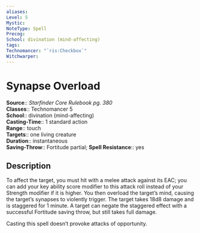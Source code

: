 ```yaml
---
aliases: 
Level: 5
Mystic: 
NoteType: Spell
Precog: 
School: divination (mind-affecting) 
tags: 
Technomancer: "`ris:Checkbox`"
Witchwarper: 
---
```


# Synapse Overload

**Source**:: _Starfinder Core Rulebook pg. 380_  
**Classes**:: Technomancer 5  
**School**:: divination (mind-affecting)  
**Casting-Time**:: 1 standard action  
**Range**:: touch  
**Targets**:: one living creature  
**Duration**:: instantaneous  
**Saving-Throw**:: Fortitude partial;
**Spell Resistance**:: yes

## Description

To affect the target, you must hit with a melee attack against its EAC; you can add your key ability score modifier to this attack roll instead of your Strength modifier if it is higher. You then overload the target’s mind, causing the target’s synapses to violently trigger. The target takes 18d8 damage and is staggered for 1 minute. A target can negate the staggered effect with a successful Fortitude saving throw, but still takes full damage.

Casting this spell doesn’t provoke attacks of opportunity.
